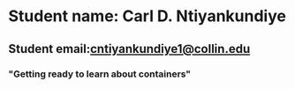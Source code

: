 # Student name: Carl D. Ntiyankundiye
## Student email:cntiyankundiye1@collin.edu
### "Getting ready to learn about containers"
